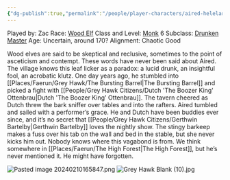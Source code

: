 ```yaml
---
{"dg-publish":true,"permalink":"/people/player-characters/aired-helelar/","tags":["Character","Faerun","GreyHawk","PC"]}
---
```


Played by: Zac
Race: [Wood Elf](http://dnd5e.wikidot.com/lineage:elf)
Class and Level: [Monk](http://dnd5e.wikidot.com/monk) 6
Subclass: [Drunken Master](https://dnd5e.wikidot.com/monk:drunken-master)
Age: Uncertain, around 170?
Alignment: Chaotic Good

Wood elves are said to be skeptical and reclusive, sometimes to the point of asceticism and contempt. These words have never been said about Aired. The village knows this leaf licker as a paradox: a lucid drunk, an insightful fool, an acrobatic klutz. One day years ago, he stumbled into [[Places/Faerun/Grey Hawk/The Bursting Barrel\|The Bursting Barrel]] and picked a fight with [[People/Grey Hawk Citizens/Dutch 'The Boozer King' Ottenbrau\|Dutch 'The Boozer King' Ottenbrau]]. The tavern cheered as Dutch threw the bark sniffer over tables and into the rafters. Aired tumbled and sailed with a performer’s grace. He and Dutch have been buddies ever since, and it’s no secret that [[People/Grey Hawk Citizens/Gerthwin Bartelby\|Gerthwin Bartelby]] loves the nightly show. The stingy barkeep makes a fuss over his tab on the wall and bed in the stable, but she never kicks him out. Nobody knows where this vagabond is from. We think somewhere in [[Places/Faerun/The High Forest\|The High Forest]], but he’s never mentioned it. He might have forgotten.

![Pasted image 20240210165847.png](/img/user/Z_Attachments/Pasted%20image%2020240210165847.png)
![Grey Hawk Blank (10).jpg](/img/user/Z_Attachments/Grey%20Hawk%20Blank%20(10).jpg)